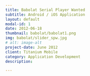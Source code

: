 ```yaml
---
title: Babolat Serial Player Wanted
subtitle: Android / iOS Application
layout: default
modal-id: 1
date: 2012-06-18
thumbnail: babolat/babolat1.png
img: babolat/slider_spw.jpg
# alt: image-alt
project-date: June 2012
client: Titanium Mobile
category: Application Development
description:  

---
```

